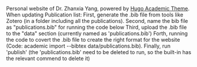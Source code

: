 Personal website of Dr. Zhanxia Yang, powered by [Hugo Academic Theme](https://github.com/wowchemy/starter-hugo-academic).
When updating Publication list:
    First, generate the .bib file from tools like Zotero (in a folder including all the publications).
    Second, name the bib file as "publications.bib" for running the code below
    Third, upload the .bib file to the "data" section (currently named as 'publications.bib')
    Forth, running the code to covert the .bib file to create the right format for the website (Code: academic import --bibtex data/publications.bib).
    Finally, run 'publish' (the 'publications.bib' need to be deleted to run, so the built-in has the relevant commend to delete it)